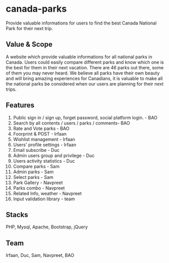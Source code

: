 # canada-parks
Provide valuable informations for users to find the best Canada National Park for their next trip.

Value & Scope
--
A website which provide valuable informations for all national parks in Canada. Users could easily compare different parks and know which one is the best for them in their next vacation. There are 46 parks out there, some of them you may never heard. We believe all parks have their own beauty and will bring amazing experiences for Canadians, it is valuable to make all the national parks be considered when our users are planning for their next trips.

Features
--
1. Public sign in / sign up, forget password, social platform login. - BAO
2. Search by all contents / users / parks / comments- BAO
3. Rate and Vote parks - BAO
4. Foorprint & POST - Irfaan
5. Wishlist management - Irfaan
6. Users' profile settings - Irfaan
7. Email subscribe - Duc
8. Admin users group and privilege - Duc
9. Users activity statistics - Duc
10. Compare parks - Sam
11. Admin parks - Sam
12. Select parks - Sam
13. Park Gallery - Navpreet
14. Parks combo - Navpreet
15. Related Info, weather - Navpreet
16. Input validation library - team

Stacks
--
PHP, Mysql, Apache, Bootstrap, jQuery

Team
--
Irfaan, Duc, Sam, Navpreet, BAO
